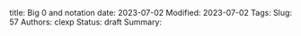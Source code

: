 title: Big 0 and notation
date: 2023-07-02
Modified: 2023-07-02
Tags: 
Slug: 57
Authors: clexp
Status: draft
Summary: 